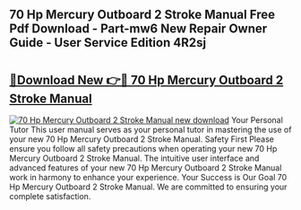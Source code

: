 ## 70 Hp Mercury Outboard 2 Stroke Manual Free Pdf Download - Part-mw6 New Repair Owner Guide - User Service Edition 4R2sj

# <h2><a href="http://bc66346.oget.top/?id=70+Hp+Mercury+Outboard+2+Stroke+Manual">🔗Download New 👉🔴 70 Hp Mercury Outboard 2 Stroke Manual</a></h2>

[![70 Hp Mercury Outboard 2 Stroke Manual new download](https://i.imgur.com/5g1atiW.png)](http://bc66346.oget.top/?id=70+Hp+Mercury+Outboard+2+Stroke+Manual)
Your Personal Tutor This user manual serves as your personal tutor in mastering the use of your new 70 Hp Mercury Outboard 2 Stroke Manual. Safety First Please ensure you follow all safety precautions when operating your new 70 Hp Mercury Outboard 2 Stroke Manual. The intuitive user interface and advanced features of your new 70 Hp Mercury Outboard 2 Stroke Manual work in harmony to enhance your experience. Your Success is Our Goal 70 Hp Mercury Outboard 2 Stroke Manual. We are committed to ensuring your complete satisfaction.
